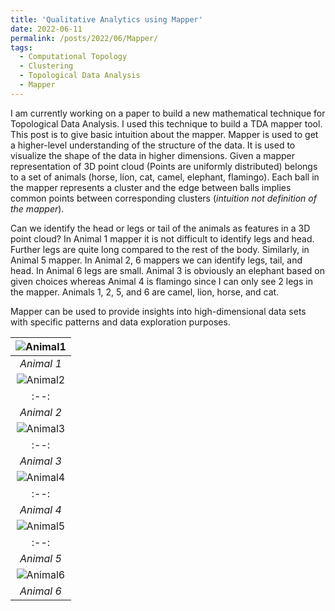 ```yaml
---
title: 'Qualitative Analytics using Mapper'
date: 2022-06-11
permalink: /posts/2022/06/Mapper/
tags:
  - Computational Topology
  - Clustering
  - Topological Data Analysis
  - Mapper
---
```


I am currently working on a paper to build a new mathematical technique for Topological Data Analysis. I used this technique to build 
a TDA mapper tool. This post is to give basic intuition about the mapper. Mapper is used to get a higher-level understanding of the structure of the data.
It is used to visualize the shape of the data in higher dimensions. Given a mapper representation of $3$D point cloud (Points are uniformly distributed) 
belongs to a set of animals (horse, lion, cat, camel, elephant, flamingo). Each ball in the mapper represents a cluster and the edge between balls implies
 common points between corresponding clusters (*intuition not definition of the mapper*). 

Can we identify the head or legs or tail of the animals as features in a $3$D point cloud? 
In Animal 1 mapper it is not difficult to identify legs and head. Further legs are quite long compared to the rest of the body. Similarly, in Animal 5 mapper.
In Animal 2, 6 mappers we can identify legs, tail, and head. In Animal 6 legs are small. Animal 3 is obviously an elephant based on given choices whereas Animal 4 
is flamingo since I can only see $2$ legs in the mapper. Animals 1, 2, 5, and 6 are camel, lion, horse, and cat.

Mapper can be used to provide insights into high-dimensional data sets with specific patterns and data exploration purposes.   

|![Animal1](https://pragup.github.io/images/animal_1.jpg)|
|:--:|
|*Animal 1*|
|![Animal2](https://pragup.github.io/images/animal_2.jpg)|
|:--:|
|*Animal 2*|
|![Animal3](https://pragup.github.io/images/animal_3.jpg)|
|:--:|
|*Animal 3*|
|![Animal4](https://pragup.github.io/images/animal_4.jpg)|
|:--:|
|*Animal 4*|
|![Animal5](https://pragup.github.io/images/animal_5.jpg)|
|:--:|
|*Animal 5*|
|![Animal6](https://pragup.github.io/images/animal_6.jpg)|
|*Animal 6*|